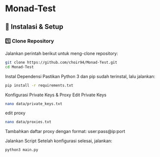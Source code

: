 # Monad-Test

## 🚀 Instalasi & Setup

### 1️⃣ Clone Repository  
Jalankan perintah berikut untuk meng-clone repository:  

```bash
git clone https://github.com/choir94/Monad-Test.git
cd Monad-Test
```
Instal Dependensi
Pastikan Python 3 dan pip sudah terinstal, lalu jalankan:
```bash
pip install -r requirements.txt
```
Konfigurasi Private Keys & Proxy
Edit Private Keys
```bash
nano data/private_keys.txt
```
edit proxy
```bash
nano data/proxies.txt
```
Tambahkan daftar proxy dengan format:
user:pass@ip:port

Jalankan Script
Setelah konfigurasi selesai, jalankan:
```bash
python3 main.py
```
